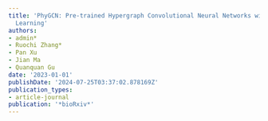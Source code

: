 ```yaml
---
title: 'PhyGCN: Pre-trained Hypergraph Convolutional Neural Networks with Self-supervised
  Learning'
authors:
- admin*
- Ruochi Zhang*
- Pan Xu
- Jian Ma
- Quanquan Gu
date: '2023-01-01'
publishDate: '2024-07-25T03:37:02.878169Z'
publication_types:
- article-journal
publication: '*bioRxiv*'
---
```

